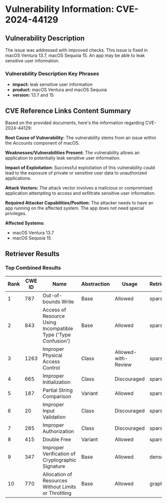 # Vulnerability Information: CVE-2024-44129

## Vulnerability Description
The issue was addressed with improved checks. This issue is fixed in macOS Ventura 13.7, macOS Sequoia 15. An app may be able to leak sensitive user information.

### Vulnerability Description Key Phrases
- **impact:** leak sensitive user information
- **product:** macOS Ventura and macOS Sequoia
- **version:** 13.7 and 15

## CVE Reference Links Content Summary
Based on the provided documents, here's the information regarding CVE-2024-44129:

**Root Cause of Vulnerability:**
The vulnerability stems from an issue within the Accounts component of macOS.

**Weaknesses/Vulnerabilities Present:**
The vulnerability allows an application to potentially leak sensitive user information.

**Impact of Exploitation:**
Successful exploitation of this vulnerability could lead to the exposure of private or sensitive user data to unauthorized applications.

**Attack Vectors:**
The attack vector involves a malicious or compromised application attempting to access and exfiltrate sensitive user information.

**Required Attacker Capabilities/Position:**
The attacker needs to have an app running on the affected system. The app does not need special privileges.

**Affected Systems:**
- macOS Ventura 13.7
- macOS Sequoia 15

## Retriever Results

### Top Combined Results

| Rank | CWE ID | Name | Abstraction | Usage  | Retrievers | Individual Scores |
|------|--------|------|-------------|-------|------------|-------------------|
| 1 | 787 | Out-of-bounds Write | Base | Allowed | sparse | 0.068 |
| 2 | 843 | Access of Resource Using Incompatible Type ('Type Confusion') | Base | Allowed | sparse | 0.063 |
| 3 | 1263 | Improper Physical Access Control | Class | Allowed-with-Review | sparse | 0.062 |
| 4 | 665 | Improper Initialization | Class | Discouraged | sparse | 0.060 |
| 5 | 187 | Partial String Comparison | Variant | Allowed | sparse | 0.059 |
| 6 | 20 | Improper Input Validation | Class | Discouraged | sparse | 0.058 |
| 7 | 285 | Improper Authorization | Class | Discouraged | sparse | 0.057 |
| 8 | 415 | Double Free | Variant | Allowed | sparse | 0.056 |
| 9 | 347 | Improper Verification of Cryptographic Signature | Base | Allowed | dense | 0.498 |
| 10 | 770 | Allocation of Resources Without Limits or Throttling | Base | Allowed | graph | 0.003 |

